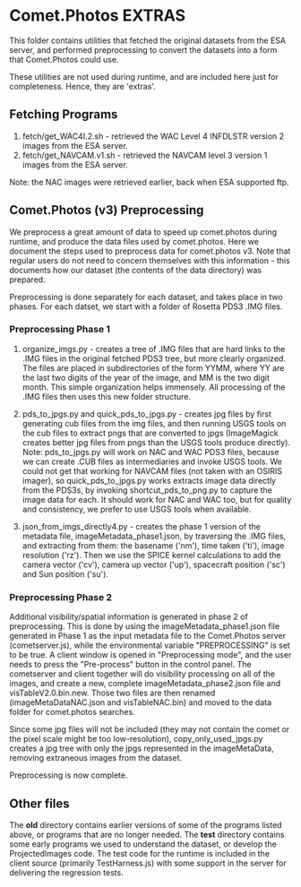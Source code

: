 # Comet.Photos EXTRAS 

This folder contains utilities that fetched the original datasets from the ESA server,
and performed preprocessing to convert the datasets into a form that Comet.Photos could use.

These utilities are not used during runtime, and are included here just for completeness. 
Hence, they are 'extras'.

## Fetching Programs

1. fetch/get_WAC4I.2.sh - retrieved the WAC Level 4 INFDLSTR version 2 images from the ESA server.
2. fetch/get_NAVCAM.v1.sh - retrieved the NAVCAM level 3 version 1 images from the ESA server.

Note: the NAC images were retrieved earlier, back when ESA supported ftp.

## Comet.Photos (v3) Preprocessing

We preprocess a great amount of data to speed up comet.photos during runtime, and produce the data files used by comet.photos. Here we document the steps used to preprocess data for comet.photos v3. Note that regular users do not need to concern themselves with this information - this documents how our dataset (the contents of the data directory) was prepared.

Preprocessing is done separately for each dataset, and takes place in two phases. For each datset, we start with a folder of Rosetta PDS3 .IMG files. 

### Preprocessing Phase 1

1. organize_imgs.py - creates a tree of .IMG files that are hard links to the .IMG files in the original fetched PDS3 tree, but more clearly organized. The files are placed in subdirectories of the form YYMM, where YY are the last two digits of the year of the image, and MM is the two digit month. This simple organization helps immensely. All processing of the .IMG files then uses this new folder structure.

2. pds_to_jpgs.py and quick_pds_to_jpgs.py - creates jpg files by first generating cub files from the img files, and then running USGS tools on the cub files to extract pngs that are converted to jpgs (ImageMagick creates better jpg files from pngs than the USGS tools produce directly). Note: pds_to_jpgs.py will work on NAC and WAC PDS3 files, because we can create .CUB files as intermediaries and invoke USGS tools. We could not get that working for NAVCAM files (not taken with an OSIRIS imager), so quick_pds_to_jpgs.py works extracts image data directly from the PDS3s, by invoking shortcut_pds_to_png.py to capture the image data for each. It should work for NAC and WAC too, but for quality and consistency, we prefer to use USGS tools when available.

3. json_from_imgs_directly4.py - creates the phase 1 version of the metadata file, imageMetadata_phase1.json, by traversing the .IMG files, and extracting from them: the basename ('nm'), time taken ('ti'), image resolution ('rz'). Then we use the SPICE kernel calculations to add the camera vector ('cv'), camera up vector ('up'), spacecraft position ('sc') and Sun position ('su').


### Preprocessing Phase 2

Additional visibility/spatial information is generated in phase 2 of preprocessing. This is done by using the imageMetadata_phase1.json file generated in Phase 1 as the input metadata file to the Comet.Photos server (cometserver.js), while the environmental variable "PREPROCESSING" is set to be true. A client window is opened in "Preprocessing mode", and the user needs to press the "Pre-process" button in the control panel. The cometserver and client together will do visibility processing on all of the images, and create a new, complete imageMetadata_phase2.json file and visTableV2.0.bin.new. Those two files are then renamed (imageMetaDataNAC.json and visTableNAC.bin) and moved to the data folder for comet.photos searches. 

Since some jpg files will not be included (they may not contain the comet or the pixel scale might be too low-resolution), copy_only_used_jpgs.py creates a jpg tree with only the jpgs represented in the imageMetaData, removing extraneous images from the dataset.

Preprocessing is now complete.

## Other files

The **old** directory contains earlier versions of some of the programs listed above, or programs that are no longer needed. The **test** directory contains some early programs we used to understand the dataset, or develop the ProjectedImages code. The test code for the runtime is included in the client source (primarily TestHarness.js) with some support in the server for delivering the regression tests.





